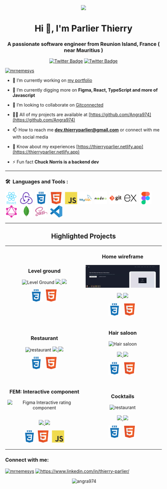<div id="header" align="center">
  <img src="https://media.giphy.com/media/M9gbBd9nbDrOTu1Mqx/giphy.gif" width="100"/>
</div>

<h1 align="center">Hi 👋, I'm Parlier Thierry</h1>
<h3 align="center">A passionate software engineer from Reunion Island, France ( near Mauritius )</h3>
<p align="center">
<a href="https://www.linkedin.com/in/thierry-parlier"><img src="https://img.shields.io/badge/LinkedIn-blue?style=for-the-badge&logo=linkedin&logoColor=white" alt="Twitter Badge"></a> <a href="https://twitter.com/ParlierThierry"><img src="https://img.shields.io/badge/Twitter-blue?style=for-the-badge&logo=twitter&logoColor=white" alt="Twitter Badge"></a>
</p>

<p align="left"> <a href="https://twitter.com/mrnemesys" target="blank"><img src="https://img.shields.io/twitter/follow/mrnemesys?logo=twitter&style=for-the-badge" alt="mrnemesys" /></a> </p>

- 🔭 I’m currently working on [my portfolio](https://thierryparlier.netlify.app)

- 🌱 I’m currently digging more on **Figma, React, TypeScript and more of Javascript**

- 👯 I’m looking to collaborate on [Gitconnected](https://git-connected.herokuapp.com/)

- 👨‍💻 All of my projects are available at [https://github.com/Angra974](https://github.com/Angra974)

- 📫 How to reach me **dev.thierryparlier@gmail.com** or connect with me with social media

- 📄 Know about my experiences [https://thierryparlier.netlify.app](https://thierryparlier.netlify.app)

- ⚡ Fun fact **Chuck Norris is a backend dev**

---

### 🛠 &nbsp;Languages and Tools :

<p>
<img src="https://github.com/devicons/devicon/blob/master/icons/react/react-original-wordmark.svg" title="React" alt="React" width="40" height="40"/>&nbsp;
<img src="https://github.com/devicons/devicon/blob/master/icons/redux/redux-original.svg" title="Redux" alt="Redux " width="40" height="40"/>&nbsp;
<img src="https://github.com/devicons/devicon/blob/master/icons/css3/css3-plain-wordmark.svg"  title="CSS3" alt="CSS" width="40" height="40"/>&nbsp;
<img src="https://github.com/devicons/devicon/blob/master/icons/html5/html5-original.svg" title="HTML5" alt="HTML" width="40" height="40"/>&nbsp;
<img src="https://github.com/devicons/devicon/blob/master/icons/javascript/javascript-original.svg" title="JavaScript" alt="JavaScript" width="40" height="40"/>&nbsp;
<img src="https://github.com/devicons/devicon/blob/master/icons/mysql/mysql-original-wordmark.svg" title="MySQL"  alt="MySQL" width="40" height="40"/>&nbsp;
<img src="https://github.com/devicons/devicon/blob/master/icons/nodejs/nodejs-original-wordmark.svg" title="NodeJS" alt="NodeJS" width="40" height="40"/>&nbsp;
<img src="https://github.com/devicons/devicon/blob/master/icons/git/git-original-wordmark.svg" title="Git" **alt="Git" width="40" height="40"/>&nbsp;
<img src="https://github.com/devicons/devicon/blob/master/icons/express/express-original.svg" title="Express" **alt="Express" width="40" height="40"/>&nbsp;
<img src="https://github.com/devicons/devicon/blob/master/icons/figma/figma-original.svg" title="Figma" **alt="Figma" width="40" height="40"/>&nbsp;
<img src="https://github.com/devicons/devicon/blob/master/icons/graphql/graphql-plain.svg" title="GraphQl" **alt="GraphQl" width="40" height="40"/>&nbsp;
<img src="https://github.com/devicons/devicon/blob/master/icons/mongodb/mongodb-original.svg" title="MongoDB" **alt="MondoDB" width="40" height="40"/>&nbsp;
<img src="https://github.com/devicons/devicon/blob/master/icons/sass/sass-original.svg" title="Sass" **alt="Sass" width="40" height="40"/>&nbsp;
<img src="https://github.com/devicons/devicon/blob/master/icons/vscode/vscode-original.svg" title="VsCode" **alt="VsCode" width="40" height="40"/>&nbsp;
</p>

---

<h2 align="center">Highlighted Projects </h2>
<div align="center">
<table>
<tr>
<td width="50%" align="center" >
<h3 color="white">Level ground</h2>
<p>
<a href='https://github.com/Angra974/-100devs-level-ground'>
</a>
  <img src='./gifs/level-ground.gif' title="Level Ground" alt="Level Ground">


  <a href="https://github.com/Angra974/-100devs-level-ground" target="_blank">

<img src="https://img.shields.io/badge/Code-black?style=for-the-badge&logo=github"/>
</a>
<a href="https://angra974.github.io/-100devs-level-ground//" target="_blank">
<img src="https://img.shields.io/badge/-website-blue?style=for-the-badge"/>
</a>
</p>
<img src="https://github.com/devicons/devicon/blob/master/icons/css3/css3-plain-wordmark.svg"  title="CSS3" alt="CSS" width="40" height="40"/>&nbsp;
<img src="https://github.com/devicons/devicon/blob/master/icons/html5/html5-original.svg" title="HTML5" alt="HTML" width="40" height="40"/>&nbsp;
</p>
</td>

<td width="50%" align="center" >
<h3 color="white">Home wireframe</h2>
<p>
<a href='https://github.com/Angra974/-100devs-homepage-wireframe'>
  <img src='./gifs/homewireframe.gif' title="Home wireframe" alt="Home wireframe" />
</a>
</p>
<p>
  <a href="https://github.com/Angra974/-100devs-homepage-wireframe" target="_blank">

<img src="https://img.shields.io/badge/Code-black?style=for-the-badge&logo=github"/>
</a>


<a href="https://angra974.github.io/-100devs-homepage-wireframe/" target="_blank">
<img src="https://img.shields.io/badge/-website-blue?style=for-the-badge"/>
</a>
</p>
<p><img src="https://github.com/devicons/devicon/blob/master/icons/css3/css3-plain-wordmark.svg"  title="CSS3" alt="CSS" width="40" height="40"/>&nbsp;
<img src="https://github.com/devicons/devicon/blob/master/icons/html5/html5-original.svg" title="HTML5" alt="HTML" width="40" height="40"/>&nbsp;</p>
</p>
</td>
</tr>
<tr>
<td width="50%" align="center" >
<h3 color="white">Restaurant</h2>
<p>
<a href='https://angra974.github.io/-100devs-restaurant/'>
</a>


  <img src='./gifs/Restaurant.gif' title="Restaurant" alt="restaurant" />

  <a href="https://angra974.github.io/-100devs-restaurant/" target="_blank">
<img src="https://img.shields.io/badge/Code-black?style=for-the-badge&logo=github"/>
</a>
<a href="https://angra974.github.io/-100devs-restaurant/" target="_blank">
<img src="https://img.shields.io/badge/-website-blue?style=for-the-badge"/>
</a>
</p>
<img src="https://github.com/devicons/devicon/blob/master/icons/css3/css3-plain-wordmark.svg"  title="CSS3" alt="CSS" width="40" height="40"/>&nbsp;
<img src="https://github.com/devicons/devicon/blob/master/icons/html5/html5-original.svg" title="HTML5" alt="HTML" width="40" height="40"/>&nbsp;

</p>

</td>

<td width="50%" align="center" >
<h3 color="white">Hair saloon</h2>
<p>
<a href='https://angra974.github.io/-100devs-hair-saloon/'>
</a>
  <img src='./gifs/hair-saloon.gif' title="Hair saloon" alt="Hair saloon">
<br>
<br>

  <a href="https://angra974.github.io/-100devs-hair-saloon/" target="_blank">

<img src="https://img.shields.io/badge/Code-black?style=for-the-badge&logo=github"/>
</a>
<a href="https://angra974.github.io/-100devs-hair-saloon/" target="_blank">
<img src="https://img.shields.io/badge/-website-blue?style=for-the-badge"/>
</a>
</p>
<p><img src="https://github.com/devicons/devicon/blob/master/icons/css3/css3-plain-wordmark.svg"  title="CSS3" alt="CSS" width="40" height="40"/>&nbsp;
<img src="https://github.com/devicons/devicon/blob/master/icons/html5/html5-original.svg" title="HTML5" alt="HTML" width="40" height="40"/>&nbsp;</p>
</p>

</td>
</tr>

<tr>
<td width="50%" align="center" >
<h3 color="white">FEM: Interactive component</h2>

<a href='https://interactive-rating-component-thierryparlier.netlify.app/'>
</a>
  <img src='./gifs/FEM/interactive-rating-component.gif' title="Figma: interactive rating component" alt="Figma Interactive rating component" />
<br>
<br>
<p>
  <a href="https://github.com/Angra974/FrontEndMentor/Free/interactive-rating-component/" target="_blank">

<img src="https://img.shields.io/badge/Code-black?style=for-the-badge&logo=github"/>
</a>
<a href="https://interactive-rating-component-thierryparlier.netlify.app" target="_blank">
<img src="https://img.shields.io/badge/-website-blue?style=for-the-badge"/>
</a>
</p>
<p><img src="https://github.com/devicons/devicon/blob/master/icons/css3/css3-plain-wordmark.svg"  title="CSS3" alt="CSS" width="40" height="40"/>
<img src="https://github.com/devicons/devicon/blob/master/icons/html5/html5-original.svg" title="HTML5" alt="HTML" width="40" height="40"/>&nbsp;
<img src="https://github.com/devicons/devicon/blob/master/icons/javascript/javascript-original.svg" title="JavaScript" alt="JavaScript" width="40" height="40"/>&nbsp;
</p>

</td>

<td width="50%" align="center" >
<h3 color="white">Cocktails</h2>

<a href='angra974.github.io/-100devs-cocktails/'>
</a>
  <img src='./gifs/cocktail.gif' title="Cocktail" alt="restaurant">
<br>
<br>

  <a href="https://angra974.github.io/-100devs-cocktails/" target="_blank">

<img src="https://img.shields.io/badge/Code-black?style=for-the-badge&logo=github"/>
</a>
<a href="https://angra974.github.io/-100devs-restaurant/" target="_blank">
<img src="https://img.shields.io/badge/-website-blue?style=for-the-badge"/>
</a>

<img src="https://github.com/devicons/devicon/blob/master/icons/css3/css3-plain-wordmark.svg"  title="CSS3" alt="CSS" width="40" height="40"/>&nbsp;
<img src="https://github.com/devicons/devicon/blob/master/icons/html5/html5-original.svg" title="HTML5" alt="HTML" width="40" height="40"/>&nbsp;

</p>

</td>

</tr>

</table>

<h3 align="left">Connect with me:</h3>
<p align="left">
<a href="https://twitter.com/mrnemesys" target="blank"><img align="center" src="https://raw.githubusercontent.com/rahuldkjain/github-profile-readme-generator/master/src/images/icons/Social/twitter.svg" alt="mrnemesys" height="30" width="40" /></a>
<a href="https://linkedin.com/in/https://www.linkedin.com/in/thierry-parlier/" target="blank"><img align="center" src="https://raw.githubusercontent.com/rahuldkjain/github-profile-readme-generator/master/src/images/icons/Social/linked-in-alt.svg" alt="https://www.linkedin.com/in/thierry-parlier/" height="30" width="40" /></a>
</p>

<p>&nbsp;<img align="center" src="https://github-readme-stats.vercel.app/api?username=angra974&show_icons=true&locale=en" alt="angra974" /></p>
